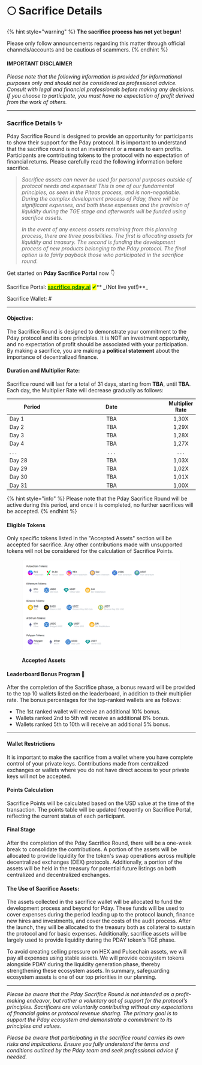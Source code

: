 # 🌕 Sacrifice Details

{% hint style="warning" %}
**The sacrifice process has not yet begun!**

Please only follow announcements regarding this matter through official channels/accounts and be cautious of scammers.
{% endhint %}

#### **IMPORTANT DISCLAIMER**

_Please note that the following information is provided for informational purposes only and should not be considered as professional advice. Consult with legal and financial professionals before making any decisions. If you choose to participate, you must have no expectation of profit derived from the work of others._

***

### **Sacrifice Details ✨**

Pday Sacrifice Round is designed to provide an opportunity for participants to show their support for the Pday protocol. It is important to understand that the sacrifice round is not an investment or a means to earn profits. Participants are contributing tokens to the protocol with no expectation of financial returns. Please carefully read the following information before sacrifice.

> _Sacrifice assets can never be used for personal purposes outside of protocol needs and expenses! This is one of our fundamental principles, as seen in the Piteas process, and is non-negotiable. During the complex development process of Pday, there will be significant expenses, and both these expenses and the provision of liquidity during the TGE stage and afterwards will be funded using sacrifice assets._
>
> _In the event of any excess assets remaining from this planning process, there are three possibilities. The first is allocating assets for liquidity and treasury. The second is funding the development process of new products belonging to the Pday protocol. The final option is to fairly payback those who participated in the sacrifice round._



Get started on **Pday Sacrifice Portal** now 👇

Sacrifice Portal: [<mark style="color:green;">**sacrifice.pday.ai**</mark>](https://sacrifice.pday.ai) <mark style="color:green;">**✔**</mark>**  **_<mark style="color:red;">**(Not live yet!)**</mark>_

Sacrifice Wallet: #



***

#### Objective:

The Sacrifice Round is designed to demonstrate your commitment to the Pday protocol and its core principles. It is NOT an investment opportunity, and no expectation of profit should be associated with your participation. By making a sacrifice, you are making a **political statement** about the importance of decentralized finance.

#### Duration and Multiplier Rate:

Sacrifice round will last for a total of 31 days, starting from **TBA**, until **TBA**. Each day, the Multiplier Rate will decrease gradually as follows:

<table data-full-width="false"><thead><tr><th width="162.33333333333331">Period</th><th width="415" align="center">Date</th><th align="center">Multiplier Rate</th></tr></thead><tbody><tr><td>Day 1</td><td align="center">TBA</td><td align="center">1,30X</td></tr><tr><td>Day 2</td><td align="center">TBA</td><td align="center">1,29X</td></tr><tr><td>Day 3</td><td align="center">TBA</td><td align="center">1,28X</td></tr><tr><td>Day 4</td><td align="center">TBA</td><td align="center">1,27X</td></tr><tr><td>. . . </td><td align="center">. . . </td><td align="center">. . . </td></tr><tr><td>Day 28</td><td align="center">TBA</td><td align="center">1,03X</td></tr><tr><td>Day 29</td><td align="center">TBA</td><td align="center">1,02X</td></tr><tr><td>Day 30</td><td align="center">TBA</td><td align="center">1,01X</td></tr><tr><td>Day 31</td><td align="center">TBA</td><td align="center">1,00X</td></tr></tbody></table>

{% hint style="info" %}
Please note that the Pday Sacrifice Round will be active during this period, and once it is completed, no further sacrifices will be accepted.
{% endhint %}

#### Eligible Tokens

Only specific tokens listed in the "Accepted Assets" section will be accepted for sacrifice. Any other contributions made with unsupported tokens will not be considered for the calculation of Sacrifice Points.

<figure><img src="../.gitbook/assets/token-pday-sac.png" alt=""><figcaption><p><strong>Accepted Assets</strong></p></figcaption></figure>

#### **Leaderboard Bonus Program 🎁**

After the completion of the Sacrifice phase, a bonus reward will be provided to the top 10 wallets listed on the leaderboard, in addition to their multiplier rate. The bonus percentages for the top-ranked wallets are as follows:

* The 1st ranked wallet will receive an additional 10% bonus.
* Wallets ranked 2nd to 5th will receive an additional 8% bonus.
* Wallets ranked 5th to 10th will receive an additional 5% bonus.

***

#### Wallet Restrictions

It is important to make the sacrifice from a wallet where you have complete control of your private keys. Contributions made from centralized exchanges or wallets where you do not have direct access to your private keys will not be accepted.

#### Points Calculation

Sacrifice Points will be calculated based on the USD value at the time of the transaction. The points table will be updated frequently on Sacrifice Portal, reflecting the current status of each participant.

#### Final Stage

After the completion of the Pday Sacrifice Round, there will be a one-week break to consolidate the contributions. A portion of the assets will be allocated to provide liquidity for the token's swap operations across multiple decentralized exchanges (DEX) protocols. Additionally, a portion of the assets will be held in the treasury for potential future listings on both centralized and decentralized exchanges.

#### The Use of Sacrifice Assets:

The assets collected in the sacrifice wallet will be allocated to fund the development process and beyond for Pday. These funds will be used to cover expenses during the period leading up to the protocol launch, finance new hires and investments, and cover the costs of the audit process. After the launch, they will be allocated to the treasury both as collateral to sustain the protocol and for basic expenses. Additionally, sacrifice assets will be largely used to provide liquidity during the PDAY token's TGE phase.

To avoid creating selling pressure on HEX and Pulsechain assets, we will pay all expenses using stable assets. We will provide ecosystem tokens alongside PDAY during the liquidity generation phase, thereby strengthening these ecosystem assets. In summary, safeguarding ecosystem assets is one of our top priorities in our planning.

***

_Please be aware that the Pday Sacrifice Round is not intended as a profit-making endeavor, but rather a voluntary act of support for the protocol's principles. Sacrificers are voluntarily contributing without any expectations of financial gains or protocol revenue sharing. The primary goal is to support the Pday ecosystem and demonstrate a commitment to its principles and values._

_Please be aware that participating in the sacrifice round carries its own risks and implications. Ensure you fully understand the terms and conditions outlined by the Pday team and seek professional advice if needed._

